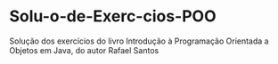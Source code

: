 # Solu-o-de-Exerc-cios-POO
Solução dos exercícios do livro Introdução à Programação Orientada a Objetos em Java, do autor Rafael Santos 
